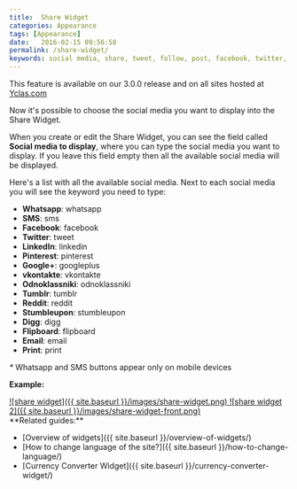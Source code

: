 ```yaml
---
title:  Share Widget
categories: Appearance
tags: [Appearance]
date:   2016-02-15 09:56:58
permalink: /share-widget/
keywords: social media, share, tweet, follow, post, facebook, twitter, linkedin, pinterest, google, googleplus, odnoklassniki, email, print, sms, whatsapp, vkontakte, tumblr, reddit, stumbleupon, digg, flipboard
---
```

<div class="alert alert-warning">
<strong><i class="glyphicon glyphicon-warning-sign"></i> </strong> This feature is available on our 3.0.0 release and on all sites hosted at <a href="https://yclas.com/">Yclas.com</a> 
</div>

Now it's possible to choose the social media you want to display into the Share Widget.

When you create or edit the Share Widget, you can see the field called **Social media to display**, where you can type the social media you want to display. If you leave this field empty then all the available social media will be displayed.

Here's a list with all the available social media. Next to each social media you will see the keyword you need to type:

+ **Whatsapp**: whatsapp
+ **SMS**: sms
+ **Facebook**: facebook
+ **Twitter**: tweet 
+ **LinkedIn**: linkedin
+ **Pinterest**: pinterest
+ **Google+**: googleplus
+ **vkontakte**: vkontakte
+ **Odnoklassniki**: odnoklassniki
+ **Tumblr**: tumblr
+ **Reddit**: reddit
+ **Stumbleupon**: stumbleupon
+ **Digg**: digg
+ **Flipboard**: flipboard
+ **Email**: email
+ **Print**: print

_*_ Whatsapp and SMS buttons appear only on mobile devices

**Example:**

<a href="//docs.yclas.com/images/share-widget.png" class="thumbnail gallery-item" data-gallery>
![share widget]({{ site.baseurl }}/images/share-widget.png)
</a>

<a href="//docs.yclas.com/images/share-widget-front.png" class="thumbnail gallery-item" data-gallery>
![share widget 2]({{ site.baseurl }}/images/share-widget-front.png)
</a>


<br>
**Related guides:**

* [Overview of widgets]({{ site.baseurl }}/overview-of-widgets/)
* [How to change language of the site?]({{ site.baseurl }}/how-to-change-language/)
* [Currency Converter Widget]({{ site.baseurl }}/currency-converter-widget/)



